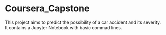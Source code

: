 # Coursera_Capstone
This project aims to predict the possibility of a car accident and its severity. 
It contains a Jupyter Notebook with basic commad lines. 
